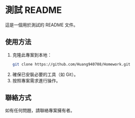 # 測試 README

這是一個用於測試的 README 文件。

## 使用方法

1. 克隆此專案到本地：
   ```bash
   git clone https://github.com/Huang940708/Homework.git
   ```
2. 確保已安裝必要的工具（如 Git）。
3. 按照專案需求進行操作。

## 聯絡方式

如有任何問題，請聯絡專案擁有者。